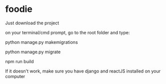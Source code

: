 # foodie

Just download the project

on your terminal/cmd prompt, go to the root folder and type:

python manage.py makemigrations

python manage.py migrate

npm run build

If it doesn't work, make sure you have django and reactJS installed on your computer
